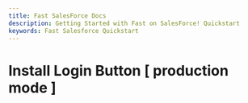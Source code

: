 ```yaml
---
title: Fast SalesForce Docs
description: Getting Started with Fast on SalesForce! Quickstart
keywords: Fast Salesforce Quickstart
---
```


# Install Login Button [ production mode ]
